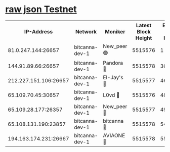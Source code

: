 [raw json Testnet](https://rpc-check.bcat.stavr.tech/bcat/rpc-bcat-result.json)
=


<table><tr><th>IP-Address</th><th>Network</th><th>Moniker</th><th>Latest Block Height</th><th>Earliest Block Height</th><th>Catching Up</th><th>Tx Index</th><th>Voting Power</th><th>Scan Time</th></tr><tr><td>81.0.247.144:26657</td><td>bitcanna-dev-1</td><td>New_peer 🟢</td><td>5515576</td><td>1</td><td>False</td><td>on</td><td>0</td><td>2023-12-15T07:24:50.543158109UTC</td></tr><tr><td>144.91.89.66:26657</td><td>bitcanna-dev-1</td><td>Pandora 🔴</td><td>5515578</td><td>3675711</td><td>False</td><td>on</td><td>2096387</td><td>2023-12-15T07:25:00.481128736UTC</td></tr><tr><td>212.227.151.106:26657</td><td>bitcanna-dev-1</td><td>El-Jay's 🔴</td><td>5515577</td><td>4670391</td><td>False</td><td>on</td><td>2218164</td><td>2023-12-15T07:24:57.372783261UTC</td></tr><tr><td>65.109.70.45:30657</td><td>bitcanna-dev-1</td><td>L0vd 🔴</td><td>5515576</td><td>4828155</td><td>False</td><td>on</td><td>7920</td><td>2023-12-15T07:24:50.935077757UTC</td></tr><tr><td>65.109.28.177:26357</td><td>bitcanna-dev-1</td><td>New_peer 🔴</td><td>5515577</td><td>4952911</td><td>False</td><td>on</td><td>2237067</td><td>2023-12-15T07:24:57.785779232UTC</td></tr><tr><td>65.108.131.190:23857</td><td>bitcanna-dev-1</td><td>bitcanna 🔴</td><td>5515578</td><td>5415577</td><td>False</td><td>off</td><td>82368</td><td>2023-12-15T07:24:58.174512982UTC</td></tr><tr><td>194.163.174.231:26667</td><td>bitcanna-dev-1</td><td>AVIAONE 🔴</td><td>5515578</td><td>5510361</td><td>False</td><td>on</td><td>1949865</td><td>2023-12-15T07:25:02.899615602UTC</td></tr></table>